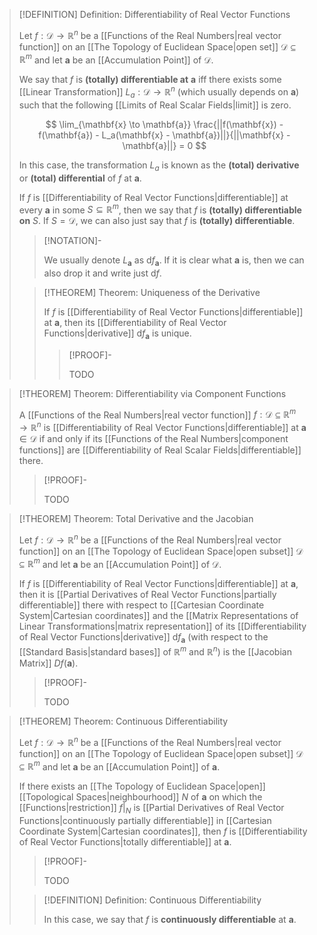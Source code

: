 >[!DEFINITION] Definition: Differentiability of Real Vector Functions
>
>Let $f: \mathcal{D} \to \mathbb{R}^n$ be a [[Functions of the Real Numbers|real vector function]] on an [[The Topology of Euclidean Space|open set]] $\mathcal{D} \subseteq \mathbb{R}^m$ and let $\mathbf{a}$ be an [[Accumulation Point]] of $\mathcal{D}$.
>
>We say that $f$ is **(totally) differentiable at** $\mathbf{a}$ iff there exists some [[Linear Transformation]] $L_a: \mathcal{D} \to \mathbb{R}^n$ (which usually depends on $\mathbf{a}$) such that the following [[Limits of Real Scalar Fields|limit]] is zero.
>
>$$
>\lim_{\mathbf{x} \to \mathbf{a}} \frac{||f(\mathbf{x}) - f(\mathbf{a}) - L_a(\mathbf{x} - \mathbf{a})||}{||\mathbf{x} - \mathbf{a}||} = 0
>$$
>
>In this case, the transformation $L_a$ is known as the **(total) derivative** or **(total) differential** of $f$ at $\mathbf{a}$.
>
>If $f$ is [[Differentiability of Real Vector Functions|differentiable]] at every $\mathbf{a}$ in some $S \subseteq \mathbb{R}^m$, then we say that $f$ is **(totally) differentiable on** $S$. If $S = \mathcal{D}$, we can also just say that $f$ is **(totally) differentiable**. 
>
>>[!NOTATION]-
>>
>>We usually denote $L_{\mathbf{a}}$ as $\mathrm{d}f_{\mathbf{a}}$. If it is clear what $\mathbf{a}$ is, then we can also drop it and write just $\mathrm{d}f$.
>>
>
>>[!THEOREM] Theorem: Uniqueness of the Derivative
>>
>>If $f$ is [[Differentiability of Real Vector Functions|differentiable]] at $\mathbf{a}$, then its [[Differentiability of Real Vector Functions|derivative]] $\mathrm{d}f_{\mathbf{a}}$ is unique.
>>
>>>[!PROOF]-
>>>
>>>
>>>TODO
>>
>

>[!THEOREM] Theorem: Differentiability via Component Functions
>
>A [[Functions of the Real Numbers|real vector function]] $f: \mathcal{D} \subseteq \mathbb{R}^m \to \mathbb{R}^n$ is [[Differentiability of Real Vector Functions|differentiable]] at $\mathbf{a} \in \mathcal{D}$ if and only if its [[Functions of the Real Numbers|component functions]] are [[Differentiability of Real Scalar Fields|differentiable]] there.
>
>>[!PROOF]-
>>
>>TODO
>>
>

>[!THEOREM] Theorem: Total Derivative and the Jacobian
>
>Let $f: \mathcal{D} \to \mathbb{R}^n$ be a [[Functions of the Real Numbers|real vector function]] on an [[The Topology of Euclidean Space|open subset]] $\mathcal{D} \subseteq \mathbb{R}^m$ and let $\mathbf{a}$ be an [[Accumulation Point]] of $\mathcal{D}$.
>
>If $f$ is [[Differentiability of Real Vector Functions|differentiable]] at $\mathbf{a}$, then it is [[Partial Derivatives of Real Vector Functions|partially differentiable]] there with respect to [[Cartesian Coordinate System|Cartesian coordinates]] and the [[Matrix Representations of Linear Transformations|matrix representation]] of its [[Differentiability of Real Vector Functions|derivative]] $\mathrm{d}f_{\mathbf{a}}$ (with respect to the [[Standard Basis|standard bases]] of $\mathbb{R}^m$ and $\mathbb{R}^n$) is the [[Jacobian Matrix]] $Df(\mathbf{a})$.
>
>>[!PROOF]-
>>
>>TODO
>>
>

>[!THEOREM] Theorem: Continuous Differentiability
>
>Let $f: \mathcal{D} \to \mathbb{R}^n$ be a [[Functions of the Real Numbers|real vector function]] on an [[The Topology of Euclidean Space|open subset]] $\mathcal{D} \subseteq \mathbb{R}^m$ and let $\mathbf{a}$ be an [[Accumulation Point]] of $\mathbf{a}$.
>
>If there exists an [[The Topology of Euclidean Space|open]] [[Topological Spaces|neighbourhood]] $N$ of $\mathbf{a}$ on which the [[Functions|restriction]] $f\big|_{N}$ is [[Partial Derivatives of Real Vector Functions|continuously partially differentiable]] in [[Cartesian Coordinate System|Cartesian coordinates]], then $f$ is [[Differentiability of Real Vector Functions|totally differentiable]] at $\mathbf{a}$.
>
>>[!PROOF]-
>>
>>TODO
>>
>
>>[!DEFINITION] Definition: Continuous Differentiability
>>
>>In this case, we say that $f$ is **continuously differentiable** at $\mathbf{a}$.
>>
>